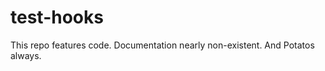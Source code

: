 test-hooks
==========
This repo features code. Documentation nearly non-existent. And Potatos always.
